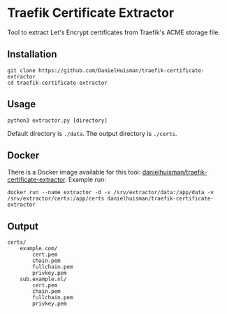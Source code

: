 # Traefik Certificate Extractor

Tool to extract Let's Encrypt certificates from Traefik's ACME storage file.

## Installation
```
git clone https://github.com/DanielHuisman/traefik-certificate-extractor
cd traefik-certificate-extractor
```

## Usage
```
python3 extractor.py [directory]
```
Default directory is `./data`. The output directory is `./certs`.

## Docker
There is a Docker image available for this tool: [danielhuisman/traefik-certificate-extractor](https://hub.docker.com/r/danielhuisman/traefik-certificate-extractor/).
Example run:
```
docker run --name extractor -d -v /srv/extractor/data:/app/data -v /srv/extractor/certs:/app/certs danielhuisman/traefik-certificate-extractor
```

## Output
```
certs/
    example.com/
        cert.pem
        chain.pem
        fullchain.pem
        privkey.pem
    sub.example.nl/
        cert.pem
        chain.pem
        fullchain.pem
        privkey.pem
```
